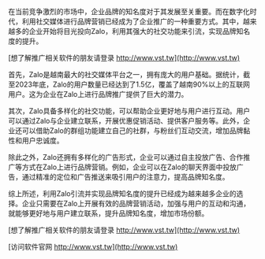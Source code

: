 在当前竞争激烈的市场中，企业品牌的知名度对于其发展至关重要。而在数字化时代，利用社交媒体进行品牌营销已经成为了企业推广的一种重要方式。其中，越来越多的企业开始将目光投向Zalo，利用其强大的社交功能来引流，实现品牌知名度的提升。

[想了解推广相关软件的朋友请登录 http://www.vst.tw](http://www.vst.tw)

首先，Zalo是越南最大的社交媒体平台之一，拥有庞大的用户基础。据统计，截至2023年底，Zalo的用户数量已经达到了1.5亿，覆盖了越南90%以上的互联网用户。这为企业在Zalo上进行品牌推广提供了巨大的潜力。

其次，Zalo具备多样化的社交功能，可以帮助企业更好地与用户进行互动。用户可以通过Zalo与企业建立联系，开展优惠促销活动、提供客户服务等。此外，企业还可以借助Zalo的群组功能建立自己的社群，与粉丝们互动交流，增加品牌黏性和用户忠诚度。

除此之外，Zalo还拥有多样化的广告形式，企业可以通过自主投放广告、合作推广等方式在Zalo上进行品牌营销。例如，企业可以在Zalo的聊天界面中投放广告，通过精准的定位和广告推送来吸引用户的注意力，提高品牌知名度。

综上所述，利用Zalo引流并实现品牌知名度的提升已经成为越来越多企业的选择。企业只需要在Zalo上开展有效的品牌营销活动，加强与用户的互动和沟通，就能够更好地与用户建立联系，提升品牌知名度，增加市场份额。

[想了解推广相关软件的朋友请登录 http://www.vst.tw](http://www.vst.tw)


[访问软件官网 http://www.vst.tw](http://www.vst.tw)

